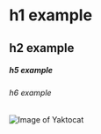 # h1 example
## h2 example
##### h5 example
###### h6 example
![Image of Yaktocat](https://octodex.github.com/images/yaktocat.png)
